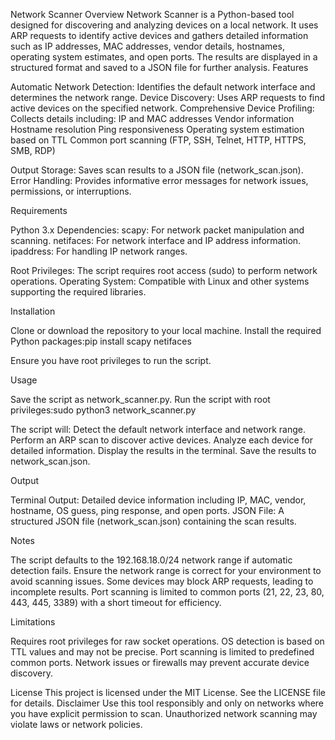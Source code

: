 Network Scanner
Overview
Network Scanner is a Python-based tool designed for discovering and analyzing devices on a local network. It uses ARP requests to identify active devices and gathers detailed information such as IP addresses, MAC addresses, vendor details, hostnames, operating system estimates, and open ports. The results are displayed in a structured format and saved to a JSON file for further analysis.
Features

Automatic Network Detection: Identifies the default network interface and determines the network range.
Device Discovery: Uses ARP requests to find active devices on the specified network.
Comprehensive Device Profiling: Collects details including:
IP and MAC addresses
Vendor information
Hostname resolution
Ping responsiveness
Operating system estimation based on TTL
Common port scanning (FTP, SSH, Telnet, HTTP, HTTPS, SMB, RDP)


Output Storage: Saves scan results to a JSON file (network_scan.json).
Error Handling: Provides informative error messages for network issues, permissions, or interruptions.

Requirements

Python 3.x
Dependencies:
scapy: For network packet manipulation and scanning.
netifaces: For network interface and IP address information.
ipaddress: For handling IP network ranges.


Root Privileges: The script requires root access (sudo) to perform network operations.
Operating System: Compatible with Linux and other systems supporting the required libraries.

Installation

Clone or download the repository to your local machine.
Install the required Python packages:pip install scapy netifaces


Ensure you have root privileges to run the script.

Usage

Save the script as network_scanner.py.
Run the script with root privileges:sudo python3 network_scanner.py


The script will:
Detect the default network interface and network range.
Perform an ARP scan to discover active devices.
Analyze each device for detailed information.
Display the results in the terminal.
Save the results to network_scan.json.



Output

Terminal Output: Detailed device information including IP, MAC, vendor, hostname, OS guess, ping response, and open ports.
JSON File: A structured JSON file (network_scan.json) containing the scan results.

Notes

The script defaults to the 192.168.18.0/24 network range if automatic detection fails.
Ensure the network range is correct for your environment to avoid scanning issues.
Some devices may block ARP requests, leading to incomplete results.
Port scanning is limited to common ports (21, 22, 23, 80, 443, 445, 3389) with a short timeout for efficiency.

Limitations

Requires root privileges for raw socket operations.
OS detection is based on TTL values and may not be precise.
Port scanning is limited to predefined common ports.
Network issues or firewalls may prevent accurate device discovery.

License
This project is licensed under the MIT License. See the LICENSE file for details.
Disclaimer
Use this tool responsibly and only on networks where you have explicit permission to scan. Unauthorized network scanning may violate laws or network policies.